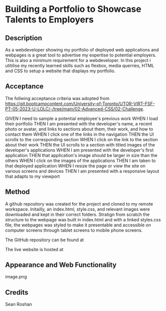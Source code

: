 # Building a Portfolio to Showcase Talents to Employers

## Description
As a webdeveloper showing my portfolio of deployed web applications and webpages is a great tool to advertise my expertise to potential employers. This is also a minimum requirement for a webdeveloper. In this project i utitilise my recently learned skills such as flexbox, media querries, HTML and CSS to setup a website that displays my portfolio.

## Acceptance
The follwing acceptance criteria was adopted from https://git.bootcampcontent.com/University-of-Toronto/UTOR-VIRT-FSF-PT-05-2023-U-LOLC/-/tree/main/02-Advanced-CSS/02-Challenge. 

GIVEN I need to sample a potential employee's previous work
WHEN I load their portfolio
THEN I am presented with the developer's name, a recent photo or avatar, and links to sections about them, their work, and how to contact them
WHEN I click one of the links in the navigation
THEN the UI scrolls to the corresponding section
WHEN I click on the link to the section about their work
THEN the UI scrolls to a section with titled images of the developer's applications
WHEN I am presented with the developer's first application
THEN that application's image should be larger in size than the others
WHEN I click on the images of the applications
THEN I am taken to that deployed application
WHEN I resize the page or view the site on various screens and devices
THEN I am presented with a responsive layout that adapts to my viewport

## Method
A github repository was created for the project and cloned to my remote workspace. Initailly, an index.html, style.css, and relevant images were downloaded and kept in their correct folders. Stratign from scratch the structure to the webpage was built in index.html and with a linked styles.css file, the webpages was styled to make it presentable and accessible on computer screens through tablet screens to mobile phone screens.

The GitHub repository can be found at

The live website is hosted at

## Appearance and Web Functionality
image.png

## Credits
Sean Roshan
